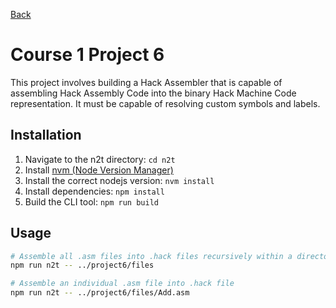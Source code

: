 [Back](../README.md)

# Course 1 Project 6

This project involves building a Hack Assembler that is capable of assembling Hack Assembly Code into the binary Hack Machine Code representation. It must be capable of resolving custom symbols and labels.

## Installation

1. Navigate to the n2t directory: `cd n2t`
2. Install [nvm (Node Version Manager)](https://github.com/nvm-sh/nvm?tab=readme-ov-file#installing-and-updating)
3. Install the correct nodejs version: `nvm install`
4. Install dependencies: `npm install`
5. Build the CLI tool: `npm run build`

## Usage

```sh
# Assemble all .asm files into .hack files recursively within a directory
npm run n2t -- ../project6/files

# Assemble an individual .asm file into .hack file
npm run n2t -- ../project6/files/Add.asm
```